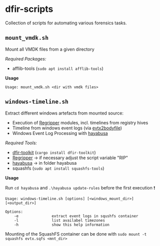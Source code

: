# dfir-scripts

Collection of  scripts for automating various forensics tasks.

## `mount_vmdk.sh`
Mount all VMDK files from a given directory

*Required Packages:* 
- afflib-tools (`sudo apt install afflib-tools`)

**Usage**
```
Usage: mount_vmdk.sh <dir with vmdk files>
```


## `windows-timeline.sh`
Extract different windows artefacts from mounted source:
- Execution of [Regripper](https://github.com/keydet89/RegRipper3.0) modules, incl. timelines from registry hives
- Timeline from windows event logs (via [evtx2bodyfile](https://github.com/dfir-dd/dfir-toolkit))
- Windows Event Log Processing with [hayabusa](https://github.com/Yamato-Security/hayabusa) 

*Required Tools:* 
- [dfir-toolkit](https://github.com/dfir-dd/dfir-toolkit) (`cargo install dfir-toolkit`)
- [Regripper](https://github.com/keydet89/RegRipper3.0) -> if necessary adjust the script variable "RIP"
- [hayabusa](https://github.com/Yamato-Security/hayabusa) -> in folder hayabusa
- squashfs (`sudo apt install squashfs-tools`)

**Usage**

Run `cd hayabusa` and `.\hayabusa update-rules` before the first execution :exclamation:
```
Usage: windows-timeline.sh [options] [<windows_mount_dir>] [<output_dir>]

Options:
    -e               extract event logs in squshfs container
    -l               list availabel timezones
    -h               show this help information
```

Mounting of the SquashFS container can be done with `sudo mount -t squashfs evtx.sqfs <mnt_dir>`

